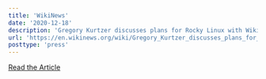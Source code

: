 ```yaml
---
title: 'WikiNews'
date: '2020-12-18'
description: 'Gregory Kurtzer discusses plans for Rocky Linux with Wikinews as Red Hat announces moving focus away from CentOS'
url: 'https://en.wikinews.org/wiki/Gregory_Kurtzer_discusses_plans_for_Rocky_Linux_with_Wikinews_as_Red_Hat_announces_moving_focus_away_from_CentOS'
posttype: 'press'
---
```

[Read the Article](https://en.wikinews.org/wiki/Gregory_Kurtzer_discusses_plans_for_Rocky_Linux_with_Wikinews_as_Red_Hat_announces_moving_focus_away_from_CentOS)